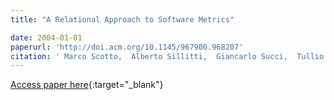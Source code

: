 ```yaml
---
title: "A Relational Approach to Software Metrics"

date: 2004-01-01
paperurl: 'http://doi.acm.org/10.1145/967900.968207'
citation: ' Marco Scotto,  Alberto Sillitti,  Giancarlo Succi,  Tullio Vernazza, &quot;A Relational Approach to Software Metrics.&quot;, 2004.'
---
```

[Access paper here](http://doi.acm.org/10.1145/967900.968207){:target="_blank"}
